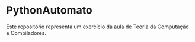 # PythonAutomato
Este repositório representa um exercício da aula de Teoria da Computação e Compiladores.
